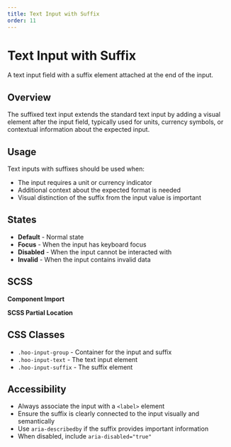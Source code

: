 ```yaml
---
title: Text Input with Suffix
order: 11
---
```


# Text Input with Suffix

A text input field with a suffix element attached at the end of the input.

## Overview

The suffixed text input extends the standard text input by adding a visual element after the input field, typically used for units, currency symbols, or contextual information about the expected input.

## Usage

Text inputs with suffixes should be used when:
* The input requires a unit or currency indicator
* Additional context about the expected format is needed
* Visual distinction of the suffix from the input value is important

## States

* **Default** - Normal state
* **Focus** - When the input has keyboard focus
* **Disabled** - When the input cannot be interacted with
* **Invalid** - When the input contains invalid data

## SCSS

**Component Import**

**SCSS Partial Location**

## CSS Classes

* `.hoo-input-group` - Container for the input and suffix
* `.hoo-input-text` - The text input element
* `.hoo-input-suffix` - The suffix element

## Accessibility

* Always associate the input with a `<label>` element
* Ensure the suffix is clearly connected to the input visually and semantically
* Use `aria-describedby` if the suffix provides important information
* When disabled, include `aria-disabled="true"`
